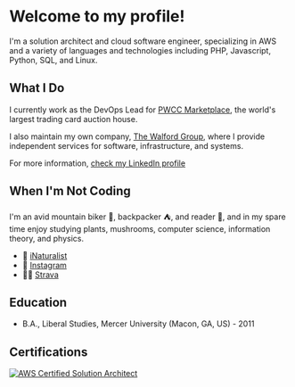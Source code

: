 # Welcome to my profile!

I'm a solution architect and cloud software engineer, specializing in AWS and a variety of languages and technologies including PHP, Javascript, Python, SQL, and Linux.

## What I Do

I currently work as the DevOps Lead for [PWCC Marketplace](https://www.pwccmarketplace.com), the world's largest trading card auction house.

I also maintain my own company, [The Walford Group](https://www.thewalfordgroup.com), where I provide independent services for software, infrastructure, and systems.

For more information, [check my LinkedIn profile](https://www.linkedin.com/in/calvin-walford/)

## When I'm Not Coding

I'm an avid mountain biker 🚵, backpacker ⛺️, and reader 📖, and in my spare time enjoy studying plants, mushrooms, computer science, information theory, and physics.

- 🍃 [iNaturalist](https://www.inaturalist.org/home)
- 📸 [Instagram](https://www.instagram.com/a.biking.viking)
- 🚴‍♂️ [Strava](https://www.strava.com/athletes/53888752)

## Education

- B.A., Liberal Studies, Mercer University (Macon, GA, US) - 2011

## Certifications

[![AWS Certified Solution Architect](https://images.credly.com/size/100x100/images/0e284c3f-5164-4b21-8660-0d84737941bc/image.png)](https://www.credly.com/badges/2ef7aa17-8375-41b5-92eb-777615b23383/public_url)
